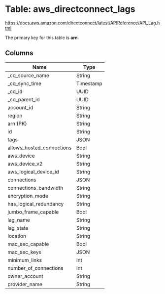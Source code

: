# Table: aws_directconnect_lags

https://docs.aws.amazon.com/directconnect/latest/APIReference/API_Lag.html

The primary key for this table is **arn**.


## Columns
| Name          | Type          |
| ------------- | ------------- |
|_cq_source_name|String|
|_cq_sync_time|Timestamp|
|_cq_id|UUID|
|_cq_parent_id|UUID|
|account_id|String|
|region|String|
|arn (PK)|String|
|id|String|
|tags|JSON|
|allows_hosted_connections|Bool|
|aws_device|String|
|aws_device_v2|String|
|aws_logical_device_id|String|
|connections|JSON|
|connections_bandwidth|String|
|encryption_mode|String|
|has_logical_redundancy|String|
|jumbo_frame_capable|Bool|
|lag_name|String|
|lag_state|String|
|location|String|
|mac_sec_capable|Bool|
|mac_sec_keys|JSON|
|minimum_links|Int|
|number_of_connections|Int|
|owner_account|String|
|provider_name|String|